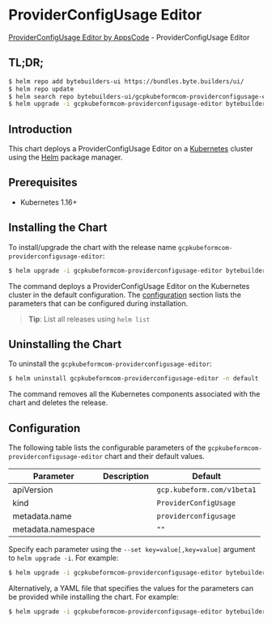 # ProviderConfigUsage Editor

[ProviderConfigUsage Editor by AppsCode](https://byte.builders) - ProviderConfigUsage Editor

## TL;DR;

```bash
$ helm repo add bytebuilders-ui https://bundles.byte.builders/ui/
$ helm repo update
$ helm search repo bytebuilders-ui/gcpkubeformcom-providerconfigusage-editor --version=v0.4.18
$ helm upgrade -i gcpkubeformcom-providerconfigusage-editor bytebuilders-ui/gcpkubeformcom-providerconfigusage-editor -n default --create-namespace --version=v0.4.18
```

## Introduction

This chart deploys a ProviderConfigUsage Editor on a [Kubernetes](http://kubernetes.io) cluster using the [Helm](https://helm.sh) package manager.

## Prerequisites

- Kubernetes 1.16+

## Installing the Chart

To install/upgrade the chart with the release name `gcpkubeformcom-providerconfigusage-editor`:

```bash
$ helm upgrade -i gcpkubeformcom-providerconfigusage-editor bytebuilders-ui/gcpkubeformcom-providerconfigusage-editor -n default --create-namespace --version=v0.4.18
```

The command deploys a ProviderConfigUsage Editor on the Kubernetes cluster in the default configuration. The [configuration](#configuration) section lists the parameters that can be configured during installation.

> **Tip**: List all releases using `helm list`

## Uninstalling the Chart

To uninstall the `gcpkubeformcom-providerconfigusage-editor`:

```bash
$ helm uninstall gcpkubeformcom-providerconfigusage-editor -n default
```

The command removes all the Kubernetes components associated with the chart and deletes the release.

## Configuration

The following table lists the configurable parameters of the `gcpkubeformcom-providerconfigusage-editor` chart and their default values.

|     Parameter      | Description |                Default                |
|--------------------|-------------|---------------------------------------|
| apiVersion         |             | <code>gcp.kubeform.com/v1beta1</code> |
| kind               |             | <code>ProviderConfigUsage</code>      |
| metadata.name      |             | <code>providerconfigusage</code>      |
| metadata.namespace |             | <code>""</code>                       |


Specify each parameter using the `--set key=value[,key=value]` argument to `helm upgrade -i`. For example:

```bash
$ helm upgrade -i gcpkubeformcom-providerconfigusage-editor bytebuilders-ui/gcpkubeformcom-providerconfigusage-editor -n default --create-namespace --version=v0.4.18 --set apiVersion=gcp.kubeform.com/v1beta1
```

Alternatively, a YAML file that specifies the values for the parameters can be provided while
installing the chart. For example:

```bash
$ helm upgrade -i gcpkubeformcom-providerconfigusage-editor bytebuilders-ui/gcpkubeformcom-providerconfigusage-editor -n default --create-namespace --version=v0.4.18 --values values.yaml
```
